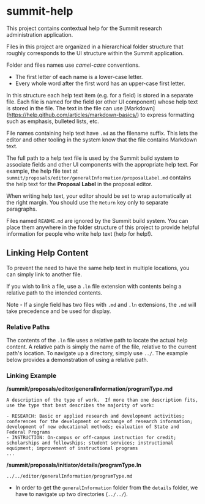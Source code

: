 summit-help
===========

This project contains contextual help for the Summit research administration application.

Files in this project are organized in a hierarchical folder structure that roughly corresponds to the UI structure within the Summit application.

Folder and files names use *camel-case* conventions.
* The first letter of each name is a lower-case letter.
* Every whole word after the first word has an upper-case first letter.

In this structure each help text item (e.g. for a field) is stored in a separate file.  Each file is named for the field (or other UI component) whose help text is stored in the file.  The text in the file can use [Markdown] (https://help.github.com/articles/markdown-basics/)
to express formatting such as emphasis, bulleted lists, etc.

File names containing help text have `.md` as the filename suffix.  This lets the editor and other tooling in the system know that the file contains Markdown text.

The full path to a help text file is used by the Summit build system to associate fields and other UI components with the appropriate help text.  For example, the help file text at `summit/proposals/editor/generalInformation/proposalLabel.md` contains the help text for the **Proposal Label** in the proposal editor.

When writing help text, your editor should be set to wrap automatically at the right margin.  You should use the `Return` key only to separate paragraphs.

Files named `README.md` are ignored by the Summit build system.  You can place them anywhere in the folder structure of this project to provide helpful information for people who write help text (help for help!).

## Linking Help Content

To prevent the need to have the same help text in multiple locations, you can simply link to another file.

If you wish to link a file, use a `.ln` file extension with contents being a relative path to the intended contents.

Note - If a single field has two files with `.md` and `.ln` extensions, the `.md` will take precedence and be used for display.

### Relative Paths

The contents of the `.ln` file uses a relative path to locate the actual help content.  A relative path is simply the name of the file, relative to the current path's location.  To navigate up a directory, simply use `../`.  The example below provides a demonstration of using a relative path.


### Linking Example

**/summit/proposals/editor/generalInformation/programType.md**
```
A description of the type of work.  If more than one description fits, use the type that best describes the majority of work:

- RESEARCH: Basic or applied research and development activities; conferences for the development or exchange of research information; development of new educational methods; evaluation of State and Federal Programs
- INSTRUCTION: On-campus or off-campus instruction for credit; scholarships and fellowships; student services; instructional equipment; improvement of instructional programs
...
```

**/summit/proposals/initiator/details/programType.ln**
```
../../editor/generalInformation/programType.md
```
- In order to get the `generalInformation` folder from the `details` folder, we have to navigate up two directories (`../../`).
